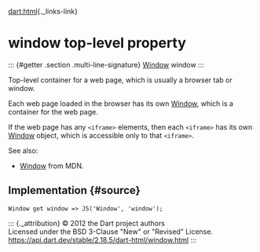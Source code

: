 [dart:html](../dart-html/dart-html-library){._links-link}

window top-level property
=========================

::: {#getter .section .multi-line-signature}
[Window](window-class) window
:::

Top-level container for a web page, which is usually a browser tab or
window.

Each web page loaded in the browser has its own [Window](window-class),
which is a container for the web page.

If the web page has any `<iframe>` elements, then each `<iframe>` has
its own [Window](window-class) object, which is accessible only to that
`<iframe>`.

See also:

-   [Window](https://developer.mozilla.org/en-US/docs/Web/API/window)
    from MDN.

Implementation {#source}
--------------

``` {.language-dart data-language="dart"}
Window get window => JS('Window', 'window');
```

::: {._attribution}
© 2012 the Dart project authors\
Licensed under the BSD 3-Clause \"New\" or \"Revised\" License.\
<https://api.dart.dev/stable/2.18.5/dart-html/window.html>
:::
